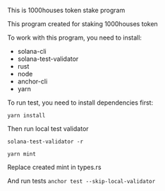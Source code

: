 This is 1000houses token stake program

This program created for staking 1000houses token

To work with this program, you need to install:

- solana-cli
- solana-test-validator
- rust
- node
- anchor-cli
- yarn

To run test, you need to install dependencies first:

`yarn install`

Then run local test validator

`solana-test-validator -r`

`yarn mint`

Replace created mint in types.rs

And run tests `anchor test --skip-local-validator`

